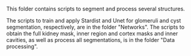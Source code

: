 This folder contains scripts to segment and process several structures.

The scripts to train and apply Stardist and Unet for glomeruli and cyst segmentation, respectively, are in the folder "Networks". The scripts to obtain the full kidney mask, inner region and cortex masks and inner cavities, as well as process all segmentations, is in the folder "Data processing".